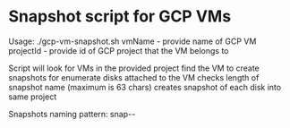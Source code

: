# Snapshot script for GCP VMs
Usage:
    ./gcp-vm-snapshot.sh <vmName> <projectId>
        vmName - provide name of GCP VM
        projectId - provide id of GCP project that the VM belongs to

Script will look for VMs in the provided project
find the VM to create snapshots for
enumerate disks attached to the VM
checks length of snapshot name (maximum is 63 chars)
creates snapshot of each disk into same project

Snapshots naming pattern:
snap-<timemark>-<diskname>

